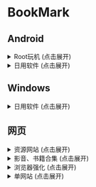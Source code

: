 # BookMark
## Android
<details>
<summary>Root玩机 (点击展开)</summary>

| 名称 | 介绍 | 链接 |
|------|------|------|
| Magisk alpha | Root管理器 | [访问](https://github.com/vvb2060/Magisk/releases/) |
| Zygisk - LSPosed | LSPosed模块框架 | [访问](https://github.com/JingMatrix/LSPosed/) |
| Zygisk Next | 替换Magisk内置Zygisk | [访问](https://github.com/Dr-TSNG/ZygiskNext/) |
| Shamiko | Magisk隐藏Root | [访问](https://github.com/LSPosed/LSPosed.github.io/releases/) |
| Tricky Store | 修改证书链 | [访问](https://github.com/5ec1cff/TrickyStore/) |
| Tricky-Addon | 配置Tricky Store目标文件 | [访问](https://github.com/KOWX712/Tricky-Addon-Update-Target-List/) |
| Play Integrity Fix | 修复谷歌认证 | [访问](https://github.com/chiteroman/PlayIntegrityFix/) |
| 哔哩漫游 | 解锁B站港澳台番剧限制 | LSPosed仓库 |
| 度盘+ | 解锁部分VIP功能（11.34.5） | [访问](https://wwp.lanzoup.com/i6UD510vyekb/) <br> 提取码：9c6q |
| AdClose <br> AdClose规则 | 拦截常见广告 | LSPosed仓库 <br> [10007规则](https://raw.gitmirror.com/lingeringsound/10007_auto/master/10007.rule)  [秋风规则](https://hub.gitmirror.com/raw.githubusercontent.com/TG-Twilight/AWAvenue-Ads-Rule/main/Filters/AWAvenue-Ads-Rule-AdClose.rule) |
| Dyoo | 抖音模块 | 互联网 |
| Hookvip | 解锁部分APP高级版 | LSPosed仓库 |
| HyperCeiler | HyperOS系统优化 | LSPosed仓库 |
| HyperOS主题破解 | 破解HyperOS主题 | 互联网 |
| QAuxiliary | QQ辅助性功能增强 | LSPosed仓库 |
| WAixiliary | 微信辅助性功能增强 | LSPosed仓库 |
| X | 微信增加更多功能 | LSPosed仓库 |
| XAutoDaily | QQ全自动签到 | LSPosed仓库 |
</details>

<details>
<summary>日用软件 (点击展开)</summary>

| 名称 | 介绍 | 链接 |
|------|------|------|
| FlClash | 节点管理器 | [访问](https://github.com/chen08209/FlClash/) |
| Clash Meta | 节点管理器 | [访问](https://github.com/MetaCubeX/ClashMetaForAndroid/) |
| Nekobox | 节点管理器 | [访问](https://github.com/MatsuriDayo/NekoBoxForAndroid/) |
| LX Music | 听歌 | [访问](https://github.com/lyswhut/lx-music-mobile/) <br> [公众号v3.0](https://raw.githubusercontent.com/The-Joker-0806/BookMark/main/Android/Daily/LXMusic/lx-music-sourceV3.0.js) [野花](https://raw.githubusercontent.com/The-Joker-0806/BookMark/main/Android/Daily/LXMusic/YH.js) [Huibq](https://raw.githubusercontent.com/The-Joker-0806/BookMark/main/Android/Daily/LXMusic/Huibq_lxmusic.js)|
| OK影视 | 观影·直播 | [夸克](https://pan.quark.cn/s/6fead79bddaf/) [百度](https://pan.baidu.com/s/1qsFAtHiTCR3qdFZLaDb9Qg?pwd=7p5x) [UC](https://drive.uc.cn/s/01bc89c897034/) |
| 影视仓v3 | 安卓4.4观影（适用电视） | 互联网 |
| piko | 推特功能拓展 | [访问](https://github.com/crimera/twitter-apk) |
</details>

## Windows
<details>
<summary>日用软件 (点击展开)</summary>

| 名称 | 介绍 | 链接 |
|------|------|------|
| Mihomo Party | 节点管理器 | [访问](hhttps://github.com/mihomo-party-org/mihomo-party/) |
| V2RayN | 节点管理器 | [访问](https://github.com/2dust/v2rayN/) |
| ExplorerPatcher | enhance the working environment on Windows | [访问](https://github.com/valinet/ExplorerPatcher/) |
| Win11轻松设置 | Magisk隐藏Root | [访问](https://www.123pan.com/s/1Zj8Vv-8bbcv.html/) <br> 提取码：8888 |
| Microsoft Activation Scripts | Windows&Office激活 | [访问](https://github.com/massgravel/Microsoft-Activation-Scripts/) |
| OfficeToolPlus | office系列安装 | [访问](https://github.com/YerongAI/Office-Tool/) |
| 图吧工具箱 | 硬件检测工具合集 | [访问](http://www.tbtool.cn/) |
| GenP | Adobe全家桶破解 | [访问](https://www.reddit.com/r/GenP/wiki/redditgenpguides/#wiki_.2620.FE0F_guide_.232_-_dummy_guide_for_first_timers_genp_.28cc_.2B_genp.29) |
| QQ音乐v19.43 | QQ音乐旧版，会员音乐下载无特殊加密 | [访问](https://dldir1v6.qq.com/music/clntupate/QQMusic_Setup_1943.exe) |
| unblock-music | 解锁音乐加密文件 | [访问](https://git.unlock-music.dev/um/um-react/tags) |
| 剪映电脑VIP | 剪辑 | [访问](https://www.kdocs.cn/l/cfbw9GbK1NaR) |
| delete-my-history-in-tieba | 删除贴吧回复、主题帖 | [访问](https://github.com/rmb122/delete-my-history-in-tieba) |
</details>

## 网页
<details>
<summary>资源网站 (点击展开)</summary>

| 名称 | 介绍 | 链接 |
|------|------|------|
| Rutracker | 俄罗斯BT服务器 | [访问](https://rutracker.org/) |
| LRepacks | 破解软件 | [访问](https://lrepacks.net/) |
| 联想知识库 | 联想出品工具 | [访问](https://iknow.lenovo.com.cn/tool/lists) |
</details>

<details>
<summary>影音、书籍合集 (点击展开)</summary>

| 名称 | 介绍 | 链接 |
|------|------|------|
| 饭太硬 | TVBox接口 | [访问](http://fty.xxooo.cf/) |
| 欧歌API | TVBox接口 | [访问](https://xn--dkw0c.e.nxog.top/?&gMy) |
| 落北资源站 | 影视app | [访问](https://link3.cc/gofrex) |
| LX公众号 | 资源收集中心 | [访问](https://www.lxmusic.cc/) |
| 音乐解锁 | 解锁音乐加密文件 | [访问](https://demo.unlock-music.dev/) |
| Zlibrary | 电子书 | [访问](https://en.m.wikipedia.org/wiki/Z-Library) |
</details>

<details>
<summary>浏览器强化 (点击展开)</summary>

### 浏览器扩展

| 名称 | 介绍 | 链接 |
|------|------|------|
| 篡改猴测试版 | 浏览器脚本管理 | [访问](https://www.tampermonkey.net/) |
| uBlock Origin | 广告拦截 | [访问](https://github.com/gorhill/uBlock) |
| MONKNOW 新标签页 | 接管浏览器新标签页 | [访问](https://www.monknow.com/zh-CN) |
| SuperCopy 超级复制 | 解锁网页复制 | [访问](https://www.enablecopy.com/zh_CN/) |
| 沉浸式翻译 | 网页翻译 | [访问](https://immersivetranslate.com/zh-Hans/) |
| Global Speed: 视频速度控制 | 网页视频倍速 | [访问](https://github.com/polywock/globalSpeed) |

### 脚本
半梦半醒/via浏览器可用油猴脚本分享：[访问](https://gitee.com/half-dream-half-wake/script-share/blob/master/README.md)
#### Windows

| 名称 | 介绍 | 链接 |
|------|------|------|
| AC-baidu | 搜索引擎优化 | [访问](https://greasyfork.org/zh-CN/scripts/14178-ac-baidu-%E9%87%8D%E5%AE%9A%E5%90%91%E4%BC%98%E5%8C%96%E7%99%BE%E5%BA%A6%E6%90%9C%E7%8B%97%E8%B0%B7%E6%AD%8C%E5%BF%85%E5%BA%94%E6%90%9C%E7%B4%A2-favicon-%E5%8F%8C%E5%88%97) |
| Bilibili干净链接 | 净化B站链接 | [访问](https://greasyfork.org/zh-CN/scripts/393995-bilibili-%E5%B9%B2%E5%87%80%E9%93%BE%E6%8E%A5) |
| LinkSwift | 各大网盘直链获取 | [访问](https://greasyfork.org/zh-CN/scripts/449291-linkswift) |
| OCS网课助手 | 自动刷课 | [访问](https://docs.ocsjs.com/) |
| 去除链接重定向 | 解析链接去除重定向 | [访问](https://greasyfork.org/zh-CN/scripts/483475-%E5%8E%BB%E9%99%A4%E9%93%BE%E6%8E%A5%E9%87%8D%E5%AE%9A%E5%90%91) |
| 哎呦不错哦 | Youtube净化 | [访问](https://greasyfork.org/zh-CN/scripts/480192-%E5%93%8E%E5%91%A6%E4%B8%8D%E9%94%99%E5%93%A6-%E4%BB%BB%E4%BD%95%E4%BA%8B%E5%85%88%E7%9C%8B%E7%AE%80%E4%BB%8B) |
| （改）百度网盘会员青春版 | 解锁部分VIP功能 | [访问](https://greasyfork.org/zh-CN/scripts/501407-%E6%94%B9-%E7%99%BE%E5%BA%A6%E7%BD%91%E7%9B%98%E4%BC%9A%E5%91%98%E9%9D%92%E6%98%A5%E7%89%88) |

#### 移动端

| 名称 | 介绍 | 链接 |
|------|------|------|
| Twitter/X移除敏感内容提醒 | 略 | [访问](https://update.greasyfork.org/scripts/492130.user.js) |
| Twitter/X媒体下载 | 略 | [访问](https://update.greasyfork.org/scripts/495368.user.js) |
| 去除链接重定向 | 解析链接去除重定向 | [访问](https://greasyfork.org/zh-CN/scripts/483475-%E5%8E%BB%E9%99%A4%E9%93%BE%E6%8E%A5%E9%87%8D%E5%AE%9A%E5%90%91) |
| 哎呦不错哦 | Youtube净化 | [访问](https://greasyfork.org/zh-CN/scripts/480192-%E5%93%8E%E5%91%A6%E4%B8%8D%E9%94%99%E5%93%A6-%E4%BB%BB%E4%BD%95%E4%BA%8B%E5%85%88%E7%9C%8B%E7%AE%80%E4%BB%8B) |
| 隐藏123云盘广告并调整下载按钮位置 | 略 | [访问](https://update.greasyfork.org/scripts/489267.user.js) |
| 骚扰拦截 | 拦截或删除网站骚扰元素 | [访问](https://update.greasyfork.org/scripts/440871.user.js) |
| 自动展开 | 自动展开隐藏的部分 | [访问](https://update.greasyfork.org/scripts/438656.user.js) |
</details>

<details>
<summary>单网站 (点击展开)</summary>

| 名称 | 介绍 | 链接 |
|------|------|------|
| 修罗影视 | 在线影视 | [访问](https://www.xlys.me/) |
| 农民影视 | 在线影视 | [访问](https://www.nmdvd.cc/) |
| 厂长影视 | 在线影视 | [访问](https://www.czzy77.com/) |
| 禁漫天堂发布页 | 略 | [访问](https:/jmcmomic.github.io/) |
| Manga18 | 略| [访问](https://manga18.club/) |
</details>